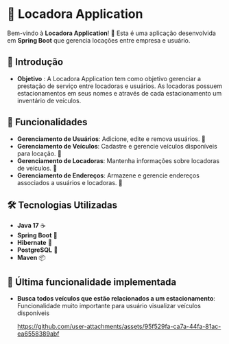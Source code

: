 # 🏢 Locadora Application

Bem-vindo à **Locadora Application**! 🎉 Esta é uma aplicação desenvolvida em **Spring Boot** que gerencia locações entre empresa e usuário. 

## 🚗 Introdução

- **Objetivo** : A Locadora Application tem como objetivo gerenciar a prestação de serviço entre locadoras e usuários. As locadoras possuem estacionamentos em seus nomes e através de cada estacionamento um inventário de veículos.

## 🚀 Funcionalidades

- **Gerenciamento de Usuários**: Adicione, edite e remova usuários. 👤
- **Gerenciamento de Veículos**: Cadastre e gerencie veículos disponíveis para locação. 🚗
- **Gerenciamento de Locadoras**: Mantenha informações sobre locadoras de veículos. 🏢
- **Gerenciamento de Endereços**: Armazene e gerencie endereços associados a usuários e locadoras. 📍

## 🛠 Tecnologias Utilizadas

- **Java 17** ☕
- **Spring Boot** 🌱
- **Hibernate** 🥚
- **PostgreSQL** 🐘
- **Maven** 📦

## 🔨 Última funcionalidade implementada

- **Busca todos veículos que estão relacionados a um estacionamento**: Funcionalidade muito importante para usuário visualizar veículos disponíveis

  https://github.com/user-attachments/assets/95f529fa-ca7a-44fa-81ac-ea6558389abf
